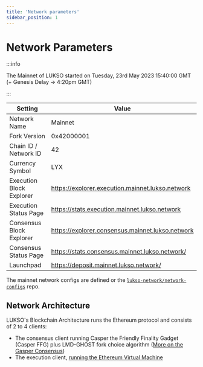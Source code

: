 ```yaml
---
title: 'Network parameters'
sidebar_position: 1
---
```


# Network Parameters

:::info

The Mainnet of LUKSO started on Tuesday, 23rd May 2023 15:40:00 GMT (+ Genesis Delay -> 4:20pm GMT)

:::

| Setting                  | Value                                              |
| ------------------------ | -------------------------------------------------- |
| Network Name             | Mainnet                                            |
| Fork Version             | 0x42000001                                         |
| Chain ID / Network ID    | 42                                                 |
| Currency Symbol          | LYX                                                |
| Execution Block Explorer | <https://explorer.execution.mainnet.lukso.network> |
| Execution Status Page    | <https://stats.execution.mainnet.lukso.network>    |
| Consensus Block Explorer | <https://explorer.consensus.mainnet.lukso.network> |
| Consensus Status Page    | <https://stats.consensus.mainnet.lukso.network/>   |
| Launchpad                | <https://deposit.mainnet.lukso.network/>           |

The mainnet network configs are defined or the [`lukso-network/network-configs`](https://github.com/lukso-network/network-configs/tree/main/mainnet/shared) repo.

## Network Architecture

LUKSO's Blockchain Architecture runs the Ethereum protocol and consists of 2 to 4 clients:

- The consensus client running Casper the Friendly Finality Gadget (Casper FFG) plus LMD-GHOST fork choice algorithm ([More on the Gasper Consensus](https://ethereum.org/en/developers/docs/consensus-mechanisms/pos/gasper/))
- The execution client, [running the Ethereum Virtual Machine](https://ethereum.org/en/developers/docs/ethereum-stack/)
